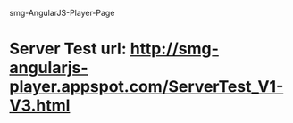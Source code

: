 smg-AngularJS-Player-Page

Server Test url:
http://smg-angularjs-player.appspot.com/ServerTest_V1-V3.html
=========================

